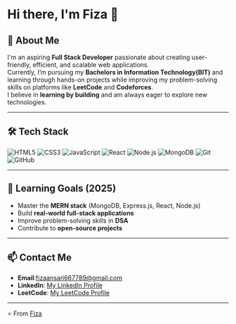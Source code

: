 # Hi there, I'm Fiza 👋

## 🚀 About Me
I'm an aspiring **Full Stack Developer** passionate about creating user-friendly, efficient, and scalable web applications.  
Currently, I’m pursuing my **Bachelors in Information Technology(BIT)** and learning through hands-on projects while improving my problem-solving skills on platforms like **LeetCode** and **Codeforces**.  
I believe in **learning by building** and am always eager to explore new technologies.

---

## 🛠 Tech Stack
![HTML5](https://img.shields.io/badge/-HTML5-E34F26?logo=html5&logoColor=white&style=flat)
![CSS3](https://img.shields.io/badge/-CSS3-1572B6?logo=css3&logoColor=white&style=flat)
![JavaScript](https://img.shields.io/badge/-JavaScript-F7DF1E?logo=javascript&logoColor=black&style=flat)
![React](https://img.shields.io/badge/-React-61DAFB?logo=react&logoColor=black&style=flat)
![Node.js](https://img.shields.io/badge/-Node.js-339933?logo=node.js&logoColor=white&style=flat)
![MongoDB](https://img.shields.io/badge/-MongoDB-47A248?logo=mongodb&logoColor=white&style=flat)
![Git](https://img.shields.io/badge/-Git-F05032?logo=git&logoColor=white&style=flat)
![GitHub](https://img.shields.io/badge/-GitHub-181717?logo=github&logoColor=white&style=flat)

---

## 🎯 Learning Goals (2025)
- Master the **MERN stack** (MongoDB, Express.js, React, Node.js)  
- Build **real-world full-stack applications**  
- Improve problem-solving skills in **DSA**  
- Contribute to **open-source projects**  

---

## 📫 Contact Me
- **Email**:fizaansari667789@gmail.com
- **LinkedIn**: [My LinkedIn Profile](https://www.linkedin.com/in/fiza-ansari-a39444318/)  
- **LeetCode**: [My LeetCode Profile](https://leetcode.com/u/Fizaaa6677/)  

---

⭐️ From [Fiza](https://github.com/yourusername)

